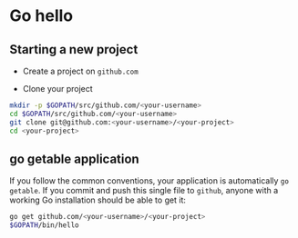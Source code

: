 # Go hello

## Starting a new project

- Create a project on `github.com`

- Clone your project

```sh
mkdir -p $GOPATH/src/github.com/<your-username>
cd $GOPATH/src/github.com/<your-username>
git clone git@github.com:<your-username>/<your-project>
cd <your-project>
```

## go getable application

If you follow the common conventions, your application is automatically `go getable`. If you commit and push this single file to `github`, anyone with a working Go installation should be able to get it:

```sh
go get github.com/<your-username>/<your-project>
$GOPATH/bin/hello
```
